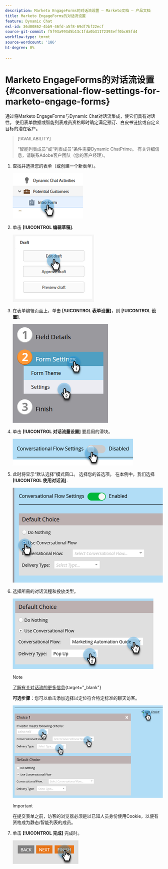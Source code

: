```yaml
---
description: Marketo EngageForms的对话流设置 — Marketo文档 — 产品文档
title: Marketo EngageForms的对话流设置
feature: Dynamic Chat
exl-id: 36d00862-4bb9-46fd-a5f8-69df7bf22ecf
source-git-commit: f5f93a993d5b13c1fda0b31172393eff0bc65fd4
workflow-type: tm+mt
source-wordcount: '186'
ht-degree: 0%

---
```


# Marketo EngageForms的对话流设置{#conversational-flow-settings-for-marketo-engage-forms}

通过将Marketo EngageForms与Dynamic Chat对话流集成，使它们具有对话性。 使用表单数据或智能列表成员资格即时确定满足预订、白皮书链接或自定义目标的潜在客户。

>[!AVAILABILITY]
>
>“智能列表成员”或“列表成员”条件需要Dynamic ChatPrime。 有关详细信息，请联系Adobe客户团队（您的客户经理）。

1. 查找并选择您的表单（或创建一个新表单）。

   ![](assets/conversational-flow-settings-1.png)

1. 单击 **[!UICONTROL 编辑草稿]**.

   ![](assets/conversational-flow-settings-2.png)

1. 在表单编辑页面上，单击 **[!UICONTROL 表单设置]**，则 **[!UICONTROL 设置]**.

   ![](assets/conversational-flow-settings-3.png)

1. 单击 **[!UICONTROL 对话流量设置]** 要启用的滑块。

   ![](assets/conversational-flow-settings-4.png)

1. 此时将显示“默认选择”模式窗口。 选择您的首选项。 在本例中，我们选择 **[!UICONTROL 使用对话流]**.

   ![](assets/conversational-flow-settings-5.png)

1. 选择所需的对话流程和投放类型。

   ![](assets/conversational-flow-settings-6.png)

   >[!NOTE]
   >
   >[了解有关对话流的更多信息](/help/marketo/product-docs/demand-generation/dynamic-chat/automated-chat/conversational-flow-overview.md){target="_blank"}

   **可选步骤**：您可以单击添加选择以定位符合特定标准的聊天访客。

   ![](assets/conversational-flow-settings-7.png)

   >[!IMPORTANT]
   >
   >在提交表单之前，访客的浏览器必须是以已知人员身份使用Cookie，以便有资格成为静态/智能列表的成员。

1. 单击 **[!UICONTROL 完成]** 完成时。

   ![](assets/conversational-flow-settings-8.png)
